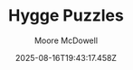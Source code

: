 ---
title: "Hygge Puzzles"
date: "2025-08-16T19:43:17.458Z"
author: "Moore McDowell"
read_year: "NO"
recommendation: '3'
url: /bookshelf/hygge-puzzles
---